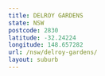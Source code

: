 ```yaml
---
title: DELROY GARDENS
state: NSW
postcode: 2830
latitude: -32.24224
longitude: 148.657282
url: /nsw/delroy-gardens/
layout: suburb
---
```

